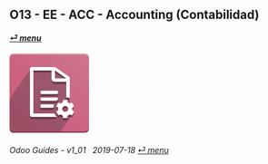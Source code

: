 ## O13 - EE - ACC - Accounting (Contabilidad)
#### [_&#x23CE; menu_](/o13/ee/o13-ee-guides_menu.md)  

![acc](/doc/img/account_accountant.png)

###### Odoo Guides - v1_01 &nbsp; 2019-07-18  [_&#x23CE; menu_](/o13/ee/o13-ee-guides_menu.md)  
